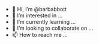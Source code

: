 - 👋 Hi, I’m @barbabbott
- 👀 I’m interested in ...
- 🌱 I’m currently learning ...
- 💞️ I’m looking to collaborate on ...
- 📫 How to reach me ...

<!---
barbabbott/barbabbott is a ✨ special ✨ repository because its `README.md` (this file) appears on your GitHub profile.
You can click the Preview link to take a look at your changes.
--->
